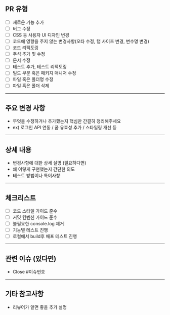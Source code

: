 ## PR 유형

<!-- ex: [Feat] 로그인 페이지 기능 구현 -->

- [ ] 새로운 기능 추가
- [ ] 버그 수정
- [ ] CSS 등 사용자 UI 디자인 변경
- [ ] 코드에 영향을 주지 않는 변경사항(오타 수정, 탭 사이즈 변경, 변수명 변경)
- [ ] 코드 리팩토링
- [ ] 주석 추가 및 수정
- [ ] 문서 수정
- [ ] 테스트 추가, 테스트 리팩토링
- [ ] 빌드 부분 혹은 패키지 매니저 수정
- [ ] 파일 혹은 폴더명 수정
- [ ] 파일 혹은 폴더 삭제

---

## 주요 변경 사항

- 무엇을 수정하거나 추가했는지 핵심만 간결히 정리해주세요
- ex) 로그인 API 연동 / 폼 유효성 추가 / 스타일링 개선 등

---

## 상세 내용

- 변경사항에 대한 상세 설명 (필요하다면)
- 왜 이렇게 구현했는지 간단한 의도
- 테스트 방법이나 특이사항

---

## 체크리스트

- [ ] 코드 스타일 가이드 준수
- [ ] 커밋 컨벤션 가이드 준수
- [ ] 불필요한 console.log 제거
- [ ] 기능별 테스트 진행
- [ ] 로컬에서 build후 배포 테스트 진행

---

## 관련 이슈 (있다면)

- Close #이슈번호

---

## 기타 참고사항

- 리뷰어가 알면 좋을 추가 설명
